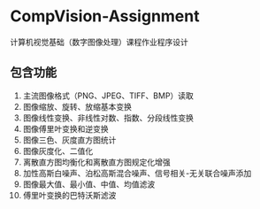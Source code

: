 # CompVision-Assignment
计算机视觉基础（数字图像处理）课程作业程序设计
## 包含功能
1. 主流图像格式（PNG、JPEG、TIFF、BMP）读取
2. 图像缩放、旋转、放缩基本变换
3. 图像线性变换、非线性对数、指数、分段线性变换
4. 图像傅里叶变换和逆变换
5. 图像三色、灰度直方图统计
6. 图像灰度化、二值化
7. 离散直方图均衡化和离散直方图规定化增强
8. 加性高斯白噪声、泊松高斯混合噪声、信号相关-无关联合噪声添加
9. 图像最大值、最小值、中值、均值滤波
10. 傅里叶变换的巴特沃斯滤波
   
